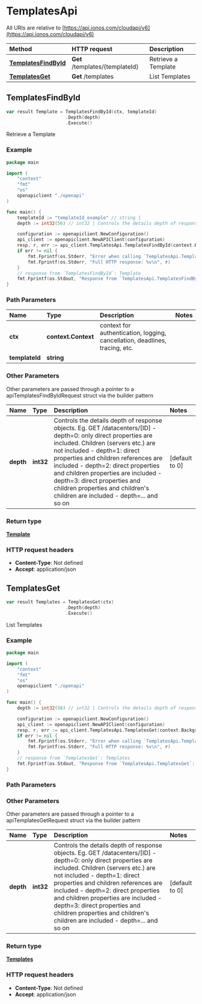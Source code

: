 # TemplatesApi

All URIs are relative to [https://api.ionos.com/cloudapi/v6](https://api.ionos.com/cloudapi/v6)

| Method | HTTP request | Description |
| :--- | :--- | :--- |
| [**TemplatesFindById**](templatesapi.md#TemplatesFindById) | **Get** /templates/{templateId} | Retrieve a Template |
| [**TemplatesGet**](templatesapi.md#TemplatesGet) | **Get** /templates | List Templates |

## TemplatesFindById

```go
var result Template = TemplatesFindById(ctx, templateId)
                      .Depth(depth)
                      .Execute()
```

Retrieve a Template

### Example

```go
package main

import (
    "context"
    "fmt"
    "os"
    openapiclient "./openapi"
)

func main() {
    templateId := "templateId_example" // string | 
    depth := int32(56) // int32 | Controls the details depth of response objects.  Eg. GET /datacenters/[ID]  - depth=0: only direct properties are included. Children (servers etc.) are not included  - depth=1: direct properties and children references are included  - depth=2: direct properties and children properties are included  - depth=3: direct properties and children properties and children's children are included  - depth=... and so on (optional) (default to 0)

    configuration := openapiclient.NewConfiguration()
    api_client := openapiclient.NewAPIClient(configuration)
    resp, r, err := api_client.TemplatesApi.TemplatesFindById(context.Background(), templateId).Depth(depth).Execute()
    if err != nil {
        fmt.Fprintf(os.Stderr, "Error when calling `TemplatesApi.TemplatesFindById``: %v\n", err)
        fmt.Fprintf(os.Stderr, "Full HTTP response: %v\n", r)
    }
    // response from `TemplatesFindById`: Template
    fmt.Fprintf(os.Stdout, "Response from `TemplatesApi.TemplatesFindById`: %v\n", resp)
}
```

### Path Parameters

| Name | Type | Description | Notes |
| :--- | :--- | :--- | :--- |
| **ctx** | **context.Context** | context for authentication, logging, cancellation, deadlines, tracing, etc. |  |
| **templateId** | **string** |  |  |

### Other Parameters

Other parameters are passed through a pointer to a apiTemplatesFindByIdRequest struct via the builder pattern

| Name | Type | Description | Notes |
| :--- | :--- | :--- | :--- |
| **depth** | **int32** | Controls the details depth of response objects.  Eg. GET /datacenters/\[ID\]  - depth=0: only direct properties are included. Children \(servers etc.\) are not included  - depth=1: direct properties and children references are included  - depth=2: direct properties and children properties are included  - depth=3: direct properties and children properties and children's children are included  - depth=... and so on | \[default to 0\] |

### Return type

[**Template**](../models/template.md)

### HTTP request headers

* **Content-Type**: Not defined
* **Accept**: application/json

## TemplatesGet

```go
var result Templates = TemplatesGet(ctx)
                      .Depth(depth)
                      .Execute()
```

List Templates

### Example

```go
package main

import (
    "context"
    "fmt"
    "os"
    openapiclient "./openapi"
)

func main() {
    depth := int32(56) // int32 | Controls the details depth of response objects.  Eg. GET /datacenters/[ID]  - depth=0: only direct properties are included. Children (servers etc.) are not included  - depth=1: direct properties and children references are included  - depth=2: direct properties and children properties are included  - depth=3: direct properties and children properties and children's children are included  - depth=... and so on (optional) (default to 0)

    configuration := openapiclient.NewConfiguration()
    api_client := openapiclient.NewAPIClient(configuration)
    resp, r, err := api_client.TemplatesApi.TemplatesGet(context.Background()).Depth(depth).Execute()
    if err != nil {
        fmt.Fprintf(os.Stderr, "Error when calling `TemplatesApi.TemplatesGet``: %v\n", err)
        fmt.Fprintf(os.Stderr, "Full HTTP response: %v\n", r)
    }
    // response from `TemplatesGet`: Templates
    fmt.Fprintf(os.Stdout, "Response from `TemplatesApi.TemplatesGet`: %v\n", resp)
}
```

### Path Parameters

### Other Parameters

Other parameters are passed through a pointer to a apiTemplatesGetRequest struct via the builder pattern

| Name | Type | Description | Notes |
| :--- | :--- | :--- | :--- |
| **depth** | **int32** | Controls the details depth of response objects.  Eg. GET /datacenters/\[ID\]  - depth=0: only direct properties are included. Children \(servers etc.\) are not included  - depth=1: direct properties and children references are included  - depth=2: direct properties and children properties are included  - depth=3: direct properties and children properties and children's children are included  - depth=... and so on | \[default to 0\] |

### Return type

[**Templates**](../models/templates.md)

### HTTP request headers

* **Content-Type**: Not defined
* **Accept**: application/json

